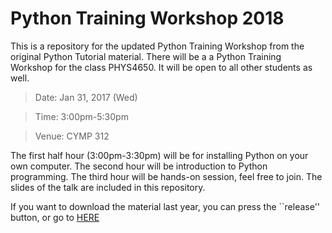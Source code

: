# Python Training Workshop 2018
This is a repository for the updated Python Training Workshop from the original Python Tutorial material.
There will be a a Python Training Workshop for the class PHYS4650. It will be open to all other students as well.

> Date: Jan 31, 2017 (Wed)

> Time: 3:00pm-5:30pm

> Venue: CYMP 312

The first half hour (3:00pm-3:30pm) will be for installing Python on your own computer.
The second hour will be introduction to Python programming.
The third hour will be hands-on session, feel free to join.
The slides of the talk are included in this repository.

If you want to download the material last year, you can press the ``release'' button, or go to
[HERE](https://github.com/ryan-leung/PHYS4650_Python_Tutorial/tree/Feb2017)
